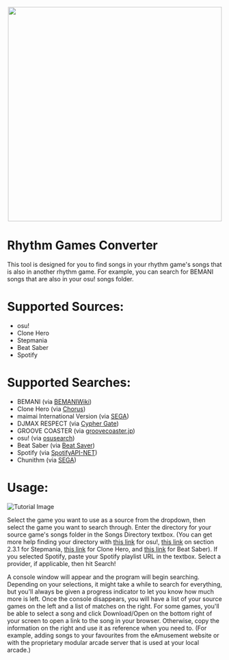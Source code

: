 <p align="center">
  <img width="500px" src="https://cdn.discordapp.com/attachments/603730493074046978/754077808992714762/RGC.png">
</p>

# Rhythm Games Converter
This tool is designed for you to find songs in your rhythm game's songs that is also in another rhythm game.
For example, you can search for BEMANI songs that are also in your osu! songs folder.

# Supported Sources:
* osu!
* Clone Hero
* Stepmania
* Beat Saber
* Spotify

# Supported Searches:
* BEMANI (via [BEMANIWiki](https://bemaniwiki.com/))
* Clone Hero (via [Chorus](https://chorus.fightthe.pw/))
* maimai International Version (via [SEGA](https://maimai.sega.com/))
* DJMAX RESPECT (via [Cypher Gate](https://cyphergate.net/))
* GROOVE COASTER (via [groovecoaster.jp](https://groovecoaster.jp/))
* osu! (via [osusearch](https://osusearch.com/))
* Beat Saber (via [Beat Saver](https://beatsaver.com/))
* Spotify (via [SpotifyAPI-NET](https://github.com/JohnnyCrazy/SpotifyAPI-NET))
* Chunithm (via [SEGA](https://chunithm.sega.jp/))

# Usage:
![Tutorial Image](https://cdn.discordapp.com/attachments/603730493074046978/750395544127668344/unknown.png)

Select the game you want to use as a source from the dropdown, then select the game you want to search through. Enter the directory for your source game's songs folder in the Songs Directory textbox. (You can get more help finding your directory with [this link](https://osu.ppy.sh/help/wiki/osu!_Program_Files) for osu!, [this link](https://raw.githubusercontent.com/stepmania/stepmania/5_1-new/Docs/Userdocs/sm5_beginner.txt) on section 2.3.1 for Stepmania, [this link](https://www.reddit.com/r/CloneHero/comments/9gbcnc/how_do_we_add_songs/e62sjyr?utm_source=share&utm_medium=web2x&context=3) for Clone Hero, and [this link](https://uploadvr.com/download-install-new-custom-songs-beat-saber/#Installing) for Beat Saber). If you selected Spotify, paste your Spotify playlist URL in the textbox. Select a provider, if applicable, then hit Search!

A console window will appear and the program will begin searching. Depending on your selections, it might take a while to search for everything, but you'll always be given a progress indicator to let you know how much more is left. Once the console disappears, you will have a list of your source games on the left and a list of matches on the right. For some games, you'll be able to select a song and click Download/Open on the bottom right of your screen to open a link to the song in your browser. Otherwise, copy the information on the right and use it as reference when you need to. (For example, adding songs to your favourites from the eAmusement website or with the proprietary modular arcade server that is used at your local arcade.)
